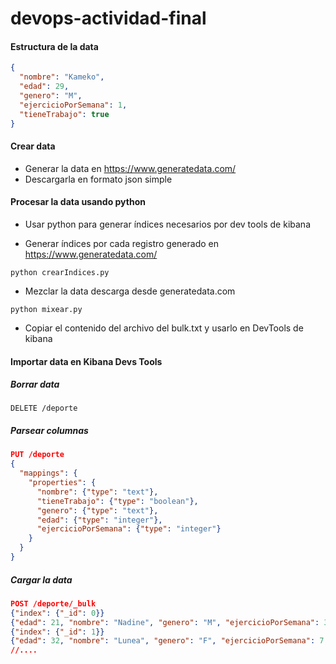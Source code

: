 # devops-actividad-final

#### Estructura de la data

````json
{
  "nombre": "Kameko",
  "edad": 29,
  "genero": "M",
  "ejercicioPorSemana": 1,
  "tieneTrabajo": true
}
````

#### Crear data

- Generar la data en https://www.generatedata.com/
- Descargarla en formato json simple

#### Procesar la data usando python

- Usar python para generar índices necesarios por dev tools de kibana

- Generar índices por cada registro generado en https://www.generatedata.com/

```
python crearIndices.py
```

- Mezclar la data descarga desde generatedata.com

````
python mixear.py
````

- Copiar el contenido del archivo del bulk.txt y usarlo en DevTools de kibana

#### Importar data en Kibana Devs Tools

##### Borrar data

```
DELETE /deporte
```

##### Parsear columnas

```json
PUT /deporte
{
  "mappings": {
    "properties": {
      "nombre": {"type": "text"},
      "tieneTrabajo": {"type": "boolean"},
      "genero": {"type": "text"},
      "edad": {"type": "integer"},
      "ejercicioPorSemana": {"type": "integer"}
    }
  }
}
```

##### Cargar la data

````json
POST /deporte/_bulk
{"index": {"_id": 0}}
{"edad": 21, "nombre": "Nadine", "genero": "M", "ejercicioPorSemana": 3, "tieneTrabajo": true}
{"index": {"_id": 1}}
{"edad": 32, "nombre": "Lunea", "genero": "F", "ejercicioPorSemana": 7, "tieneTrabajo": false}
//....
````

